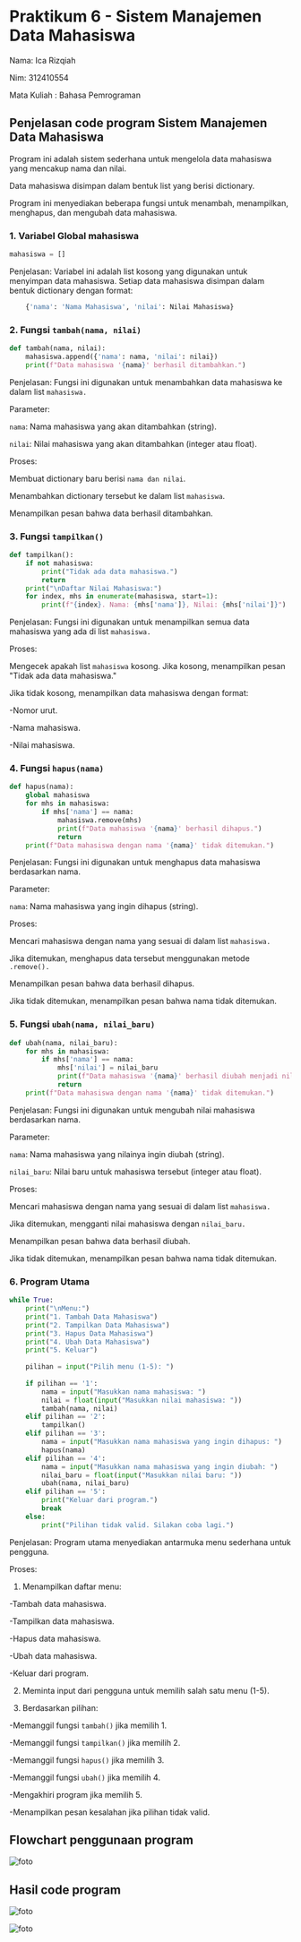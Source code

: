 # Praktikum 6 - Sistem Manajemen Data Mahasiswa
Nama: Ica Rizqiah

Nim: 312410554

Mata Kuliah : Bahasa Pemrograman

## Penjelasan code program Sistem Manajemen Data Mahasiswa

Program ini adalah sistem sederhana untuk mengelola data mahasiswa yang mencakup nama dan nilai.

Data mahasiswa disimpan dalam bentuk list yang berisi dictionary.

Program ini menyediakan beberapa fungsi untuk menambah, menampilkan, menghapus, dan mengubah data mahasiswa.

### 1. Variabel Global mahasiswa


```python
mahasiswa = []
```

Penjelasan: Variabel ini adalah list kosong yang digunakan untuk menyimpan data mahasiswa. Setiap data mahasiswa disimpan dalam bentuk dictionary dengan format:

```python
    {'nama': 'Nama Mahasiswa', 'nilai': Nilai Mahasiswa}
```

### 2. Fungsi `tambah(nama, nilai)`

```python
def tambah(nama, nilai):
    mahasiswa.append({'nama': nama, 'nilai': nilai})
    print(f"Data mahasiswa '{nama}' berhasil ditambahkan.")
```

Penjelasan: Fungsi ini digunakan untuk menambahkan data mahasiswa ke dalam list `mahasiswa.`

Parameter:

`nama`: Nama mahasiswa yang akan ditambahkan (string).

`nilai`: Nilai mahasiswa yang akan ditambahkan (integer atau float).

Proses:

Membuat dictionary baru berisi `nama dan nilai`.

Menambahkan dictionary tersebut ke dalam list `mahasiswa`.

Menampilkan pesan bahwa data berhasil ditambahkan.

### 3. Fungsi `tampilkan()`

```python
def tampilkan():
    if not mahasiswa:
        print("Tidak ada data mahasiswa.")
        return
    print("\nDaftar Nilai Mahasiswa:")
    for index, mhs in enumerate(mahasiswa, start=1):
        print(f"{index}. Nama: {mhs['nama']}, Nilai: {mhs['nilai']}")
```

Penjelasan: Fungsi ini digunakan untuk menampilkan semua data mahasiswa yang ada di list `mahasiswa.`

Proses:

Mengecek apakah list `mahasiswa` kosong. Jika kosong, menampilkan pesan "Tidak ada data mahasiswa."

Jika tidak kosong, menampilkan data mahasiswa dengan format:

-Nomor urut.

-Nama mahasiswa.

-Nilai mahasiswa.

### 4. Fungsi `hapus(nama)`

```python
def hapus(nama):
    global mahasiswa
    for mhs in mahasiswa:
        if mhs['nama'] == nama:
            mahasiswa.remove(mhs)
            print(f"Data mahasiswa '{nama}' berhasil dihapus.")
            return
    print(f"Data mahasiswa dengan nama '{nama}' tidak ditemukan.")
```

Penjelasan: Fungsi ini digunakan untuk menghapus data mahasiswa berdasarkan nama.

Parameter:

`nama`: Nama mahasiswa yang ingin dihapus (string).

Proses:

Mencari mahasiswa dengan nama yang sesuai di dalam list `mahasiswa.`

Jika ditemukan, menghapus data tersebut menggunakan metode `.remove().`

Menampilkan pesan bahwa data berhasil dihapus.

Jika tidak ditemukan, menampilkan pesan bahwa nama tidak ditemukan.

### 5. Fungsi `ubah(nama, nilai_baru)`

```python
def ubah(nama, nilai_baru):
    for mhs in mahasiswa:
        if mhs['nama'] == nama:
            mhs['nilai'] = nilai_baru
            print(f"Data mahasiswa '{nama}' berhasil diubah menjadi nilai {nilai_baru}.")
            return
    print(f"Data mahasiswa dengan nama '{nama}' tidak ditemukan.")
```

Penjelasan: Fungsi ini digunakan untuk mengubah nilai mahasiswa berdasarkan nama.

Parameter:

`nama`: Nama mahasiswa yang nilainya ingin diubah (string).

`nilai_baru`: Nilai baru untuk mahasiswa tersebut (integer atau float).

Proses:

Mencari mahasiswa dengan nama yang sesuai di dalam list `mahasiswa.`

Jika ditemukan, mengganti nilai mahasiswa dengan `nilai_baru.`

Menampilkan pesan bahwa data berhasil diubah.

Jika tidak ditemukan, menampilkan pesan bahwa nama tidak ditemukan.

### 6. Program Utama

```python
while True:
    print("\nMenu:")
    print("1. Tambah Data Mahasiswa")
    print("2. Tampilkan Data Mahasiswa")
    print("3. Hapus Data Mahasiswa")
    print("4. Ubah Data Mahasiswa")
    print("5. Keluar")
    
    pilihan = input("Pilih menu (1-5): ")
    
    if pilihan == '1':
        nama = input("Masukkan nama mahasiswa: ")
        nilai = float(input("Masukkan nilai mahasiswa: "))
        tambah(nama, nilai)
    elif pilihan == '2':
        tampilkan()
    elif pilihan == '3':
        nama = input("Masukkan nama mahasiswa yang ingin dihapus: ")
        hapus(nama)
    elif pilihan == '4':
        nama = input("Masukkan nama mahasiswa yang ingin diubah: ")
        nilai_baru = float(input("Masukkan nilai baru: "))
        ubah(nama, nilai_baru)
    elif pilihan == '5':
        print("Keluar dari program.")
        break
    else:
        print("Pilihan tidak valid. Silakan coba lagi.")
```

Penjelasan: Program utama menyediakan antarmuka menu sederhana untuk pengguna.

Proses:

1. Menampilkan daftar menu:
   
-Tambah data mahasiswa.

-Tampilkan data mahasiswa.

-Hapus data mahasiswa.

-Ubah data mahasiswa.

-Keluar dari program.

2. Meminta input dari pengguna untuk memilih salah satu menu (1-5).
   
3. Berdasarkan pilihan:
 
-Memanggil fungsi `tambah()` jika memilih 1.

-Memanggil fungsi `tampilkan()` jika memilih 2.

-Memanggil fungsi `hapus()` jika memilih 3.

-Memanggil fungsi `ubah()` jika memilih 4.

-Mengakhiri program jika memilih 5.

-Menampilkan pesan kesalahan jika pilihan tidak valid.

## Flowchart penggunaan program

![foto](https://github.com/keeyyaaa/labpy06/blob/4b766e93c50374444586727aa5aa4b4048ac7dd1/labpy%2006%20fc.png)

## Hasil code program

![foto]()

![foto]()

